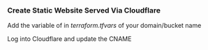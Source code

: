 ### Create Static Website Served Via Cloudflare

Add the variable of in *terraform.tfvars* of your domain/bucket name

Log into Cloudflare and update the CNAME